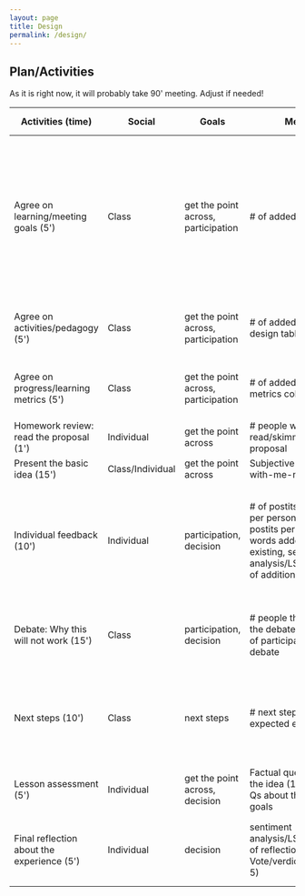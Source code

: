 ```yaml
---
layout: page
title: Design
permalink: /design/
---
```


## Plan/Activities

As it is right now, it will probably take 90' meeting. Adjust if needed!

| Activities (time)                          | Social           | Goals                               | Metrics                                                                                                                                          | Tool(s) to use                                                                                         |
|--------------------------------------------|------------------|-------------------------------------|--------------------------------------------------------------------------------------------------------------------------------------------------|--------------------------------------------------------------------------------------------------------|
| Agree on learning/meeting goals (5')       | Class            | get the point across, participation | # of added fields                                                                                                                                | Edit assessment form (GForms A), edit Markdown of design? (Github), extract column headers or additional lines (R/Shiny?)                                     |
| Agree on activities/pedagogy (5')          | Class            | get the point across, participation | # of added rows in the design table                                                                                                              | Edit table (Github), get number of rows added (R/Shiny?)                                               |
| Agree on progress/learning metrics (5')    | Class            | get the point across, participation | # of added words in the metrics column?                                                                                                          | Edit table (Github), get number of words added (R/Shiny?)                                              |
| Homework review: read the proposal (1')    | Individual       | get the point across                | # people who read/skimmed the proposal                                                                                                           | Question (GForms B)                                                                                    |
| Present the basic idea (15')               | Class/Individual | get the point across                | Subjective measure of with-me-ness?                                                                                                              | Question (GForms C)                                                                                    |
| Individual feedback (10')                  | Individual       | participation, decision             | # of postits, # of postits per person, equality of postits per person, # words added vs. existing, sentiment analysis/LSA/wordcloud of additions | Add number of postits manually (R/Shiny?), Edit markdown of handout and extract differences (R/Shiny?) |
| Debate: Why this will not work (15')       | Class            | participation, decision             | # people that talked in the debate, equality % of participation in debate                                                                        | Questions about own participation, Inital vote for decision (GForms C)                                 |
| Next steps (10')                           | Class            | next steps                          | # next steps added (vs. expected eg. 3)                                                                                                          | Edit next steps doc (Github), extract number of nonempty rows added (R/Shiny?)                         |
| Lesson assessment (5')                     | Individual       | get the point across, decision      | Factual questions about the idea (1-3), simple Qs about the session goals                                                                        | Questions (GForms D)                                                                                   |
| Final reflection about the experience (5') | Individual       | decision                            | sentiment analysis/LSA/wordcloud of reflections, Vote/verdict (Likert 1-5)                                                                       | Question (GForms D) Email learning summary the next day?                                               |
